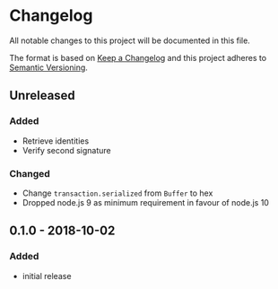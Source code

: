 # Changelog

All notable changes to this project will be documented in this file.

The format is based on [Keep a Changelog](http://keepachangelog.com/en/1.0.0/)
and this project adheres to [Semantic Versioning](http://semver.org/spec/v2.0.0.html).

## Unreleased

### Added

-   Retrieve identities
-   Verify second signature

### Changed

-   Change `transaction.serialized` from `Buffer` to hex
-   Dropped node.js 9 as minimum requirement in favour of node.js 10

## 0.1.0 - 2018-10-02

### Added

-   initial release
